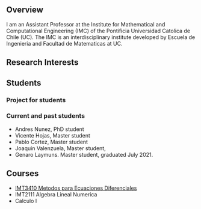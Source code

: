 ## Overview

I am an Assistant Professor at the Institute for Mathematical and Computational Engineering (IMC) of the Pontificia Universidad Catolica de Chile (UC). The IMC is an interdisciplinary institute developed by  Escuela de Ingenieria and Facultad de Matematicas at UC.


## Research Interests


## Students

### Project for students

### Current and past students
- Andres Nunez, PhD student
- Vicente Hojas, Master student
- Pablo Cortez, Master student
- Joaquin Valenzuela, Master student,
- Genaro Laymuns. Master student, graduated July 2021.

## Courses
- [IMT3410 Metodos para Ecuaciones Diferenciales](IMT3410.md)
- IMT2111 Algebra Lineal Numerica
- Calculo I

